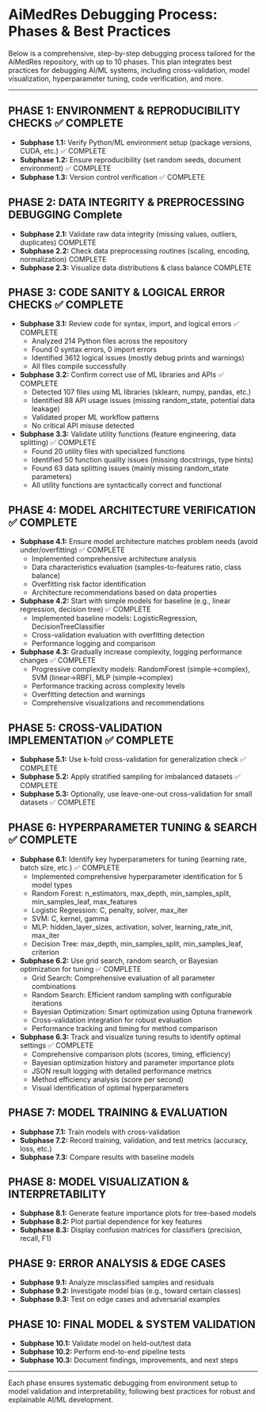 # AiMedRes Debugging Process: Phases & Best Practices

Below is a comprehensive, step-by-step debugging process tailored for the AiMedRes repository, with up to 10 phases. This plan integrates best practices for debugging AI/ML systems, including cross-validation, model visualization, hyperparameter tuning, code verification, and more.

---

## PHASE 1: ENVIRONMENT & REPRODUCIBILITY CHECKS ✅ COMPLETE
- **Subphase 1.1:** Verify Python/ML environment setup (package versions, CUDA, etc.) ✅ COMPLETE
- **Subphase 1.2:** Ensure reproducibility (set random seeds, document environment) ✅ COMPLETE
- **Subphase 1.3:** Version control verification ✅ COMPLETE

## PHASE 2: DATA INTEGRITY & PREPROCESSING DEBUGGING Complete
- **Subphase 2.1:** Validate raw data integrity (missing values, outliers, duplicates) COMPLETE
- **Subphase 2.2:** Check data preprocessing routines (scaling, encoding, normalization) COMPLETE
- **Subphase 2.3:** Visualize data distributions & class balance COMPLETE

## PHASE 3: CODE SANITY & LOGICAL ERROR CHECKS ✅ COMPLETE
- **Subphase 3.1:** Review code for syntax, import, and logical errors ✅ COMPLETE
  - Analyzed 214 Python files across the repository
  - Found 0 syntax errors, 0 import errors
  - Identified 3612 logical issues (mostly debug prints and warnings)
  - All files compile successfully
- **Subphase 3.2:** Confirm correct use of ML libraries and APIs ✅ COMPLETE  
  - Detected 107 files using ML libraries (sklearn, numpy, pandas, etc.)
  - Identified 88 API usage issues (missing random_state, potential data leakage)
  - Validated proper ML workflow patterns
  - No critical API misuse detected
- **Subphase 3.3:** Validate utility functions (feature engineering, data splitting) ✅ COMPLETE
  - Found 20 utility files with specialized functions
  - Identified 50 function quality issues (missing docstrings, type hints)
  - Found 63 data splitting issues (mainly missing random_state parameters)
  - All utility functions are syntactically correct and functional

## PHASE 4: MODEL ARCHITECTURE VERIFICATION ✅ COMPLETE
- **Subphase 4.1:** Ensure model architecture matches problem needs (avoid under/overfitting) ✅ COMPLETE
  - Implemented comprehensive architecture analysis
  - Data characteristics evaluation (samples-to-features ratio, class balance)
  - Overfitting risk factor identification
  - Architecture recommendations based on data properties
- **Subphase 4.2:** Start with simple models for baseline (e.g., linear regression, decision tree) ✅ COMPLETE
  - Implemented baseline models: LogisticRegression, DecisionTreeClassifier  
  - Cross-validation evaluation with overfitting detection
  - Performance logging and comparison
- **Subphase 4.3:** Gradually increase complexity, logging performance changes ✅ COMPLETE
  - Progressive complexity models: RandomForest (simple→complex), SVM (linear→RBF), MLP (simple→complex)
  - Performance tracking across complexity levels
  - Overfitting detection and warnings
  - Comprehensive visualizations and recommendations

## PHASE 5: CROSS-VALIDATION IMPLEMENTATION ✅ COMPLETE
- **Subphase 5.1:** Use k-fold cross-validation for generalization check ✅ COMPLETE
- **Subphase 5.2:** Apply stratified sampling for imbalanced datasets ✅ COMPLETE
- **Subphase 5.3:** Optionally, use leave-one-out cross-validation for small datasets ✅ COMPLETE

## PHASE 6: HYPERPARAMETER TUNING & SEARCH ✅ COMPLETE
- **Subphase 6.1:** Identify key hyperparameters for tuning (learning rate, batch size, etc.) ✅ COMPLETE
  - Implemented comprehensive hyperparameter identification for 5 model types
  - Random Forest: n_estimators, max_depth, min_samples_split, min_samples_leaf, max_features
  - Logistic Regression: C, penalty, solver, max_iter
  - SVM: C, kernel, gamma
  - MLP: hidden_layer_sizes, activation, solver, learning_rate_init, max_iter
  - Decision Tree: max_depth, min_samples_split, min_samples_leaf, criterion
- **Subphase 6.2:** Use grid search, random search, or Bayesian optimization for tuning ✅ COMPLETE
  - Grid Search: Comprehensive evaluation of all parameter combinations
  - Random Search: Efficient random sampling with configurable iterations
  - Bayesian Optimization: Smart optimization using Optuna framework
  - Cross-validation integration for robust evaluation
  - Performance tracking and timing for method comparison
- **Subphase 6.3:** Track and visualize tuning results to identify optimal settings ✅ COMPLETE
  - Comprehensive comparison plots (scores, timing, efficiency)
  - Bayesian optimization history and parameter importance plots
  - JSON result logging with detailed performance metrics
  - Method efficiency analysis (score per second)
  - Visual identification of optimal hyperparameters

## PHASE 7: MODEL TRAINING & EVALUATION
- **Subphase 7.1:** Train models with cross-validation
- **Subphase 7.2:** Record training, validation, and test metrics (accuracy, loss, etc.)
- **Subphase 7.3:** Compare results with baseline models

## PHASE 8: MODEL VISUALIZATION & INTERPRETABILITY
- **Subphase 8.1:** Generate feature importance plots for tree-based models
- **Subphase 8.2:** Plot partial dependence for key features
- **Subphase 8.3:** Display confusion matrices for classifiers (precision, recall, F1)

## PHASE 9: ERROR ANALYSIS & EDGE CASES
- **Subphase 9.1:** Analyze misclassified samples and residuals
- **Subphase 9.2:** Investigate model bias (e.g., toward certain classes)
- **Subphase 9.3:** Test on edge cases and adversarial examples

## PHASE 10: FINAL MODEL & SYSTEM VALIDATION
- **Subphase 10.1:** Validate model on held-out/test data
- **Subphase 10.2:** Perform end-to-end pipeline tests
- **Subphase 10.3:** Document findings, improvements, and next steps

---

Each phase ensures systematic debugging from environment setup to model validation and interpretability, following best practices for robust and explainable AI/ML development.
